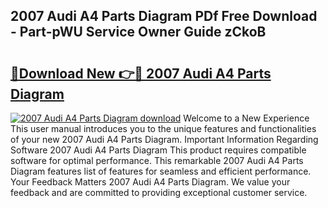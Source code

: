 ## 2007 Audi A4 Parts Diagram PDf Free Download - Part-pWU Service Owner Guide zCkoB

# <h2><a href="http://dft1os.blite.top/?on=2007+Audi+A4+Parts+Diagram">🔗Download New 👉🔴 2007 Audi A4 Parts Diagram</a></h2>

[![2007 Audi A4 Parts Diagram download](https://i.imgur.com/lujVjoI.png)](http://dft1os.blite.top/?on=2007+Audi+A4+Parts+Diagram)
Welcome to a New Experience This user manual introduces you to the unique features and functionalities of your new 2007 Audi A4 Parts Diagram. Important Information Regarding Software 2007 Audi A4 Parts Diagram This product requires compatible software for optimal performance. This remarkable 2007 Audi A4 Parts Diagram features list of features for seamless and efficient performance. Your Feedback Matters 2007 Audi A4 Parts Diagram. We value your feedback and are committed to providing exceptional customer service.
